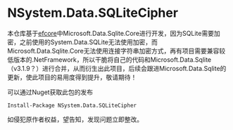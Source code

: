 # NSystem.Data.SQLiteCipher

本仓库基于[efcore](https://github.com/dotnet/efcore)中Microsoft.Data.Sqlite.Core进行开发，因为SQLite需要加密，之前使用的System.Data.SQLite无法使用加密，而Microsoft.Data.Sqlite.Core无法使用连接字符串加密方式，再有项目需要兼容较低版本的.NetFramework，所以干脆将自己的代码和Microsoft.Data.Sqlite（v3.1.9？）进行合并，从而衍生出此项目，后续会跟进Microsoft.Data.Sqlite的更新，使此项目的易用度得到提升，敬请期待！

可以通过Nuget获取此包的发布

```
Install-Package NSystem.Data.SQLiteCipher
```

如侵犯原作者权益，望告知，发现问题立即整改。
